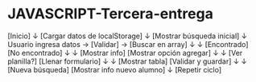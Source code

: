 # JAVASCRIPT-Tercera-entrega
[Inicio]
  ↓
[Cargar datos de localStorage]
  ↓
[Mostrar búsqueda inicial]
  ↓
Usuario ingresa datos → [Validar] → [Buscar en array]
  ↓                              ↓
[Encontrado]              [No encontrado]
  ↓                              ↓
[Mostrar info]            [Mostrar opción agregar]
  ↓                              ↓
[Ver planilla?]           [Llenar formulario]
  ↓                              ↓
[Mostrar tabla]           [Validar y guardar]
  ↓                              ↓
[Nueva búsqueda]          [Mostrar info nuevo alumno]
  ↓
[Repetir ciclo]